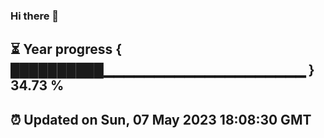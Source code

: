 ### Hi there 👋
⏳ Year progress { ██████████▁▁▁▁▁▁▁▁▁▁▁▁▁▁▁▁▁▁▁▁ } 34.73 %
---
⏰ Updated on Sun, 07 May 2023 18:08:30 GMT
---
